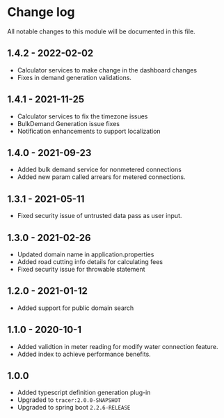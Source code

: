 # Change log
All notable changes to this module will be documented in this file.

## 1.4.2 - 2022-02-02

- Calculator services to make change in the dashboard changes 
- Fixes in demand generation validations.

## 1.4.1 - 2021-11-25

- Calculator services to fix the timezone issues
- BulkDemand Generation issue fixes
- Notification enhancements to support localization


## 1.4.0 - 2021-09-23

- Added bulk demand service for nonmetered connections
- Added new param called arrears for metered connections.

## 1.3.1 - 2021-05-11

- Fixed security issue of untrusted data pass as user input.

## 1.3.0 - 2021-02-26
- Updated domain name in application.properties
- Added road cutting info details for calculating fees
- Fixed security issue for throwable statement

## 1.2.0 - 2021-01-12
- Added support for public domain search

## 1.1.0 - 2020-10-1
- Added  validtion in meter reading for modify water connection feature.
- Added index to achieve performance benefits.

## 1.0.0
- Added typescript definition generation plug-in
- Upgraded to `tracer:2.0.0-SNAPSHOT`
- Upgraded to spring boot `2.2.6-RELEASE`
